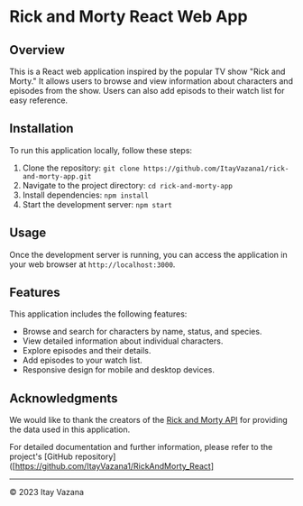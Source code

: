 # Rick and Morty React Web App

## Overview
This is a React web application inspired by the popular TV show "Rick and Morty." It allows users to browse and view information about characters and episodes from the show. Users can also add episods to their watch list for easy reference.

## Installation
To run this application locally, follow these steps:

1. Clone the repository: `git clone https://github.com/ItayVazana1/rick-and-morty-app.git`
2. Navigate to the project directory: `cd rick-and-morty-app`
3. Install dependencies: `npm install`
4. Start the development server: `npm start`

## Usage
Once the development server is running, you can access the application in your web browser at `http://localhost:3000`.

## Features
This application includes the following features:

- Browse and search for characters by name, status, and species.
- View detailed information about individual characters.
- Explore episodes and their details.
- Add episodes to your watch list.
- Responsive design for mobile and desktop devices.

## Acknowledgments
We would like to thank the creators of the [Rick and Morty API](https://rickandmortyapi.com/) for providing the data used in this application.

For detailed documentation and further information, please refer to the project's [GitHub repository]([https://github.com/ItayVazana1/RickAndMorty_React]

---

&copy; 2023 Itay Vazana
